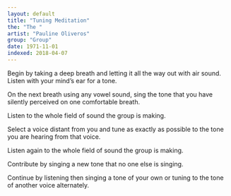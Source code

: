 ```yaml
---
layout: default
title: "Tuning Meditation"
the: "The "
artist: "Pauline Oliveros"
group: "Group"
date: 1971-11-01
indexed: 2018-04-07
---
```

Begin by taking a deep breath and letting it all the way out with air sound. Listen with your mind’s ear for a tone.

On the next breath using any vowel sound, sing the tone that you have silently perceived on one comfortable breath.

Listen to the whole field of sound the group is making.

Select a voice distant from you and tune as exactly as possible to the tone you are hearing from that voice.

Listen again to the whole field of sound the group is making.

Contribute by singing a new tone that no one else is singing.

Continue by listening then singing a tone of your own or tuning to the tone of another voice alternately.
